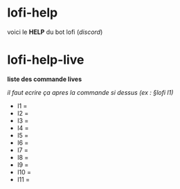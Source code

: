 # lofi-help
voici le **HELP** du bot lofi (*discord*)

# lofi-help-live
**liste des commande lives**

*il faut ecrire ça apres la commande si dessus (ex : §lofi l1)*

* l1 =
* l2 =
* l3 = 
* l4 =
* l5 =
* l6 =
* l7 =
* l8 =
* l9 =
* l10 =
* l11 =
